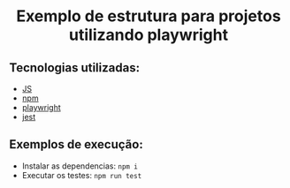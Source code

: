 <h1 align="center"> Exemplo de estrutura para projetos utilizando playwright </h1>

## Tecnologias utilizadas:  
- [JS](https://developer.mozilla.org/pt-BR/docs/Web/JavaScript) 
- [npm](https://www.npmjs.com/)
- [playwright](https://playwright.dev/)
- [jest](https://jestjs.io/)

## Exemplos de execução:

- Instalar as dependencias: ```npm i```
- Executar os testes: ```npm run test```